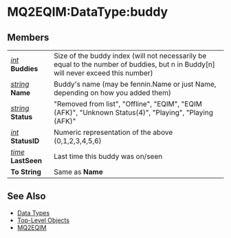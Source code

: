 # MQ2EQIM:DataType:buddy

## Members

|  |  |
| :--- | :--- |
| [_int_](datatype-int.md) **Buddies** | Size of the buddy index (will not necessarily be equal to the number of buddies, but n in Buddy[n] will never exceed this number) |
| [_string_](datatype-string.md) **Name** | Buddy's name (may be fennin.Name or just Name, depending on how you added them) |
| [_string_](datatype-string.md) **Status** | "Removed from list", "Offline", "EQIM", "EQIM (AFK\)", "Unknown Status\(4\)", "Playing", "Playing \(AFK)" |
| [_int_](datatype-int.md) **StatusID** | Numeric representation of the above (0,1,2,3,4,5,6) |
| [_time_](datatype-time.md) **LastSeen** | Last time this buddy was on/seen |
| **To String** | Same as **Name** |

## See Also

* [Data Types](./)
* [Top-Level Objects](../top-level-objects/)
* [MQ2EQIM](../../plugins/discontinued-unsupported/mq2eqim.md)


